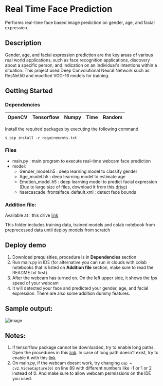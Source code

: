 # Real Time Face Prediction
Performs real-time face based image prediction on gender, age, and facial expression.

## Description
Gender, age, and facial expression prediction are the key areas of various real world applications, such as face recognition applications, discovery about a specific person, and indication on an individual's intentions within a situation. This project used Deep Convolutional Neural Network such as ResNet50 and modified VGG-16 models for training.

## Getting Started

### Dependencies

OpenCV | Tensorflow | Numpy | Time | Random
--- | --- | --- |--- |---

Install the required packages by executing the following command.

`$ pip install -r requirements.txt`

### Files
* main.py : main program to execute real-time webcam face prediction
* model:
  * Gender_model.h5 : deep learning model to classify gender
  * Age_model.h5 : deep learning model to estimate age
  * Emotion_model.h5 : deep learning model to predict facial expression (Due to large size of files, download it from this [drive](https://drive.google.com/file/d/1R3H0SCUyd-WVIhU-j6uDqRe6Z8oBqRtr/view?usp=sharing))
  * haarcascade_frontalface_default.xml : detect face bounds


### Addition file:
Available at : this drive [link](https://drive.google.com/drive/folders/1EDQ3PBI6aZ_QVRr0Lj4OYk1c5kRJbkqj?usp=sharing)

This folder includes training data, trained models and colab notebook from preprocessed data until deploy models from scratch

## Deploy demo
1. Download prequisities, procedure is in **Dependencies** section
2. Run main.py in IDE (for alternative you can run in clouds with colab notebooks that is listed on **Addition file** section, make sure to read the README.txt first)
3. After the webcam has turned on. On the left upper side, it shows the fps speed of your webcam
4. It will detected your face and predicted your gender, age, and facial expression. There are also some addition dummy features.

## Sample output:
![image](https://user-images.githubusercontent.com/88226713/162660991-f051d5fe-1f75-48c4-b5fd-c51cf7beaf40.png)


## Notes:
1. If tensorflow package cannot be downloaded, try to enable long paths. Open the procedures in this [link](https://superuser.com/questions/1119883/windows-10-enable-ntfs-long-paths-policy-option-missing). In case of long path doesn't exist, try to enable it with this [link](https://www.thewindowsclub.com/how-to-enable-or-disable-win32-long-paths-in-windows-11-10)
2. On main.py, if the webcam doesnt work, try changing `cap = cv2.VideoCapture(0)` on line 89 with different numbers like -1 or 1 or 2 instead of 0. And make sure to allow webcam permissions on the IDE you used.
